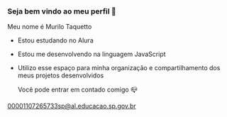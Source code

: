 ### Seja bem vindo ao meu perfil 👻

Meu nome é Murilo Taquetto

* Estou estudando no Alura
* Estou me desenvolvendo na linguagem JavaScript
* Utilizo esse espaço para minha organização e compartilhamento dos meus projetos desenvolvidos

  Você pode entrar em contado comigo 📪

00001107265733sp@al.educacao.sp.gov.br
